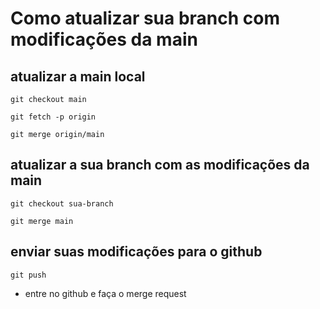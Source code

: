 # Como atualizar sua branch com modificações da main

## atualizar a main local

`git checkout main`

`git fetch -p origin`

`git merge origin/main`

## atualizar a sua branch com as modificações da main

`git checkout sua-branch`

`git merge main`

## enviar suas modificações para o github

`git push`

- entre no github e faça o merge request
